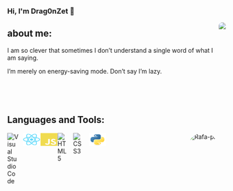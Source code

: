 ### Hi, I'm Drag0nZet 👋

<img align="right" height="500" style="border-radius:50px;" src="https://steamuserimages-a.akamaihd.net/ugc/773981969138689640/5477EEF8486C17EAFEE5C2E66854EC3CA6AD6762/?imw=5000&imh=5000&ima=fit&impolicy=Letterbox&imcolor=%23000000&letterbox=false">

## about me:

I am so clever that sometimes I don’t understand a single word of what I am saying.

I’m merely on energy-saving mode. Don’t say I’m lazy.



&nbsp;&nbsp;

&nbsp;&nbsp;

## Languages and Tools:

<img align="left" alt="Visual Studio Code" width="26px" src="https://cdn.jsdelivr.net/gh/devicons/devicon/icons/vscode/vscode-original.svg" style="padding-right:10px;" />
<img align="left" alt="Rafa-React" height="30" width="40" src="https://raw.githubusercontent.com/devicons/devicon/master/icons/react/react-original.svg">
<img align="left" alt="Rafa-Js" height="30" width="40" src="https://raw.githubusercontent.com/devicons/devicon/master/icons/javascript/javascript-plain.svg">
<img align="left" alt="HTML5" width="26px" src="https://cdn.jsdelivr.net/gh/devicons/devicon/icons/html5/html5-original.svg" style="padding-right:10px;" />
<img align="left" alt="CSS3" width="26px" src="https://cdn.jsdelivr.net/gh/devicons/devicon/icons/css3/css3-original.svg" style="padding-right:10px;" />
<img align="left" alt="Rafa-Python" height="30" width="40" src="https://raw.githubusercontent.com/devicons/devicon/master/icons/python/python-original.svg">

  
  <img align="right" alt="Rafa-pic" height="150" style="border-radius:50px;"
 src="https://cdn.discordapp.com/attachments/393187986264555521/982872108478627860/Defalt_v2.webp">
  
